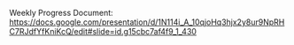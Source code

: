 Weekly Progress Document: https://docs.google.com/presentation/d/1N114i_A_10qjoHq3hjx2y8ur9NpRHC7RJdfYfKniKcQ/edit#slide=id.g15cbc7af4f9_1_430